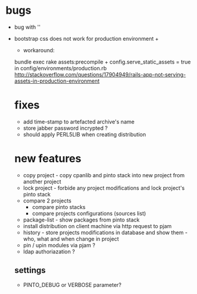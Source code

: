 # bugs
- bug with '<table cellpadding="2" cellspacing="2" border="0">'
- bootstrap css does not work for production environment +
	- workaround:  

	bundle exec rake assets:precompile + config.serve_static_assets = true in config/environments/production.rb 
	http://stackoverflow.com/questions/17904949/rails-app-not-serving-assets-in-production-environment

# fixes
- add time-stamp to artefacted archive's name 
- store jabber password incrypted ? 
- should apply PERL5LIB when creating distribution

# new features
- copy project - copy cpanlib and pinto stack into new project from another project
- lock project - forbide any project modifications and lock project's pinto stack
- compare 2 projects 
	- compare pinto stacks
	- compare projects configurations (sources list)
- package-list - show packages from pinto stack
- install distribution on client machine via http request to pjam
- history - store projects modifications in database and show them - who, what and when change in project
- pin / upin modules via pjam  ?
- ldap authoriazation ?

## settings
- PINTO_DEBUG or VERBOSE parameter?


